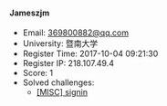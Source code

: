 #### Jameszjm  

* Email: 369800882@qq.com  
* University: 暨南大学  
* Register Time: 2017-10-04 09:21:30  
* Register IP: 218.107.49.4  
* Score: 1  
* Solved challenges: 
  * [[MISC] signin](https://github.com/SniperOJ/Challenges/blob/master/misc/signin.json)  
